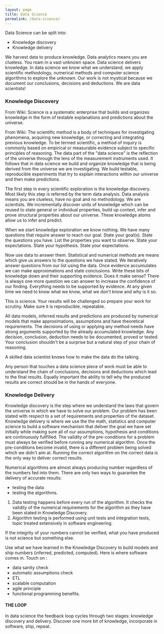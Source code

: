 ```yaml
---
layout: page
title: Data Science
permalink: /data-science/
---
```


Data Science can be split into:

* Knowledge discovery
* Knowledge delivery

We harvest data to produce knowledge. Data analytics means you are clueless. You roam in a vast unknown space. Data science delivers knowledge. In data science we know what we understand, we apply scientific methodology, numerical methods and computer science algorithms to explore the unknown. Our work is not mystical because we document our conclusions, decisions and deductions. 
We are data scientists!

### Knowledge Discovery
From Wiki: Science is a systematic enterprise that builds and organizes knowledge in the form of testable explanations and predictions about the universe.

From Wiki: The scientific method is a body of techniques for investigating phenomena, acquiring new knowledge, or correcting and integrating previous knowledge. To be termed scientific, a method of inquiry is commonly based on empirical or measurable evidence subject to specific principles of reasoning.
The data part of the "data science" is the reflection of the universe through the lens of the measurement instruments used.
It follows that in data science we build and organize knowledge that is being derived from the universe we are investigating. We build testable, reproducible experiments that try to explain interactions within our universe and then make predictions.

The first step in every scientific exploration is the knowledge discovery. Most likely this step is referred by the term data analysis. Data analysis means you are clueless, have no goal and no methodology. We are scientists. We incrementally discover units of knowledge which can be reused to state general or individual properties, build up context, infer and prove structural properties about our universe. These knowledge atoms allow us to infer and predict.

When we start knowledge exploration we know nothing. We have many questions that require answer to reach our goal. State your goal(s). State the questions you have. List the properties you want to observe. State your expectations. State your hypothesis. State your expectations. 

Now use data to answer them. Statistical and numerical methods are means which give us answers to the questions we have stated. We iteratively answer questions from our list using the data. Once evidence accumulates we can make approximations and state conclusions. Write these bits of knowledge down and their supporting evidence. Does it make sense? There is always one more question we can answer to increase the confidence of our finding. Everything needs to be supported by evidence. At any given time we need to know what we know, what we don't know and why is it so.

This is science. Your results will be challenged so prepare your work for scrutiny. Make sure it is reproducible, repeatable.

All data models, inferred results and predictions are produced by numerical models that make approximations, assumptions and have theoretical requirements. The decisions of using or applying any method needs have strong arguments supported by the already accumulated knowledge. Any decision, conclusion, deduction needs to be documented, proved or tested. Your conclusion shouldn't be a surprise but a natural step of your chain of reasoning.

A skilled data scientist knows how to make the data do the talking.

Any person that touches a data science piece of work must be able to understand the chain of conclusions, decisions and deductions which lead to the final results. Equally important the ability to tell why the produced results are correct should be in the hands of everyone.

### Knowledge Delivery

Knowledge discovery is the step where we understand the laws that govern the universe in which we have to solve our problem. Our problem has been stated with respect to a set of requirements and properties of the dataset.
Knowledge delivery is where we use the the math, statistics and computer science to build a software mechanism that deliver the goal we have set initially while making sure all of our assumptions, hypothesis and conditions are continuously fullfilled. The validity of the pre-conditions for a problem must always be verified before running any numerical algorithm. Once the pre-conditions become invalid, there is a different problem being solved which we didn't aim at. Running the correct algorithm on the correct data is the only way to deliver correct results. 

Numerical algorithms are almost always producing number regardless of the numbers fed into them. There are only two ways to guarantee the delivery of accurate results:
- testing the data
- testing the algorithms.

1. Data testing happens before every run of the algorithm. It checks the validity of the numerical requirements for the algorithm as they have been stated in Knowledge Discovery. 
2. Algorithm testing is performed using unit tests and integration tests, topic treated extensively in software engineering.

If the integrity of your numbers cannot be verified, what you have produced is not science but something else.

 Use what we have learned in the Knowledge Discovery to build models and ship numbers (inferred, predicted, computed). 
 Here is where software comes in.
 Touch on :
 - data sanity check
 - automatic assumptions check
 - ETL
 - scalable computation
 - agile principle
 - functional programming benefits.

#### THE LOOP
In data science the feedback loop cycles through two stages: knowledge discovery and delivery.
Discover one more bit of knowledge, incorporate in software, ship, repeat.
